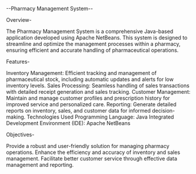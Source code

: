 --Pharmacy Management System--

Overview-

The Pharmacy Management System is a comprehensive Java-based application developed using Apache NetBeans. This system is designed to streamline and optimize the management processes within a pharmacy, ensuring efficient and accurate handling of pharmaceutical operations.

Features-

Inventory Management: Efficient tracking and management of pharmaceutical stock, including automatic updates and alerts for low inventory levels.
Sales Processing: Seamless handling of sales transactions with detailed receipt generation and sales tracking.
Customer Management: Maintain and manage customer profiles and prescription history for improved service and personalized care.
Reporting: Generate detailed reports on inventory, sales, and customer data for informed decision-making.
Technologies Used
Programming Language: Java
Integrated Development Environment (IDE): Apache NetBeans

Objectives-

Provide a robust and user-friendly solution for managing pharmacy operations.
Enhance the efficiency and accuracy of inventory and sales management.
Facilitate better customer service through effective data management and reporting.
